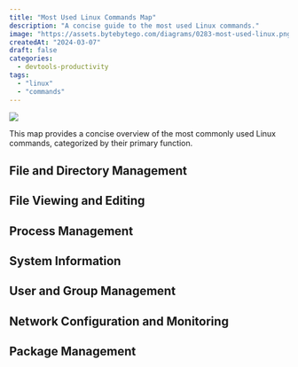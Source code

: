 ```yaml
---
title: "Most Used Linux Commands Map"
description: "A concise guide to the most used Linux commands."
image: "https://assets.bytebytego.com/diagrams/0283-most-used-linux.png"
createdAt: "2024-03-07"
draft: false
categories:
  - devtools-productivity
tags:
  - "linux"
  - "commands"
---
```


![](https://assets.bytebytego.com/diagrams/0283-most-used-linux.png)

This map provides a concise overview of the most commonly used Linux commands, categorized by their primary function.

## File and Directory Management

## File Viewing and Editing

## Process Management

## System Information

## User and Group Management

## Network Configuration and Monitoring

## Package Management
